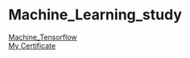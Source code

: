 # Machine_Learning_study
[Machine_Tensorflow](https://opentutorials.org/module/4966)<br>
[My Certificate](https://cert.yah.ac/?d=2020.8.28&n=%EA%B0%95%EC%86%8C%EB%A6%AC&t=2&a=%EB%A8%B8%EC%8B%A0%EB%9F%AC%EB%8B%9D%EC%95%BC%ED%95%99)
